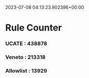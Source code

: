 2023-07-08 04:13:23.902396+00:00
# Rule Counter 
 ### UCATE : 438878

 ### Veneto : 213318

 ### Allowlist : 13929
